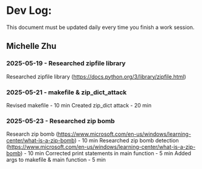 # Dev Log:

This document must be updated daily every time you finish a work session.

## Michelle Zhu

### 2025-05-19 - Researched zipfile library
Researched zipfile library (https://docs.python.org/3/library/zipfile.html)

### 2025-05-21 - makefile & zip_dict_attack
Revised makefile - 10 min
Created zip_dict attack - 20 min

### 2025-05-23 - Researched zip bomb
Research zip bomb (https://www.microsoft.com/en-us/windows/learning-center/what-is-a-zip-bomb) - 10 min
Researched zip bomb detection (https://www.microsoft.com/en-us/windows/learning-center/what-is-a-zip-bomb) - 10 min
Corrected print statements in main function - 5 min
Added args to makefile & main function - 5 min